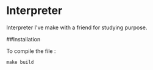 # Interpreter
Interpreter I've make with a friend for studying purpose.

##Installation

To compile the file :
```
make build
